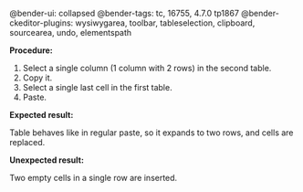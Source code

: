 @bender-ui: collapsed
@bender-tags: tc, 16755, 4.7.0 tp1867
@bender-ckeditor-plugins: wysiwygarea, toolbar, tableselection, clipboard, sourcearea, undo, elementspath

**Procedure:**

1. Select a single column (1 column with 2 rows) in the second table.
2. Copy it.
3. Select a single last cell in the first table.
4. Paste.

**Expected result:**

Table behaves like in regular paste, so it expands to two rows, and cells are replaced.

**Unexpected result:**

Two empty cells in a single row are inserted.
